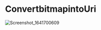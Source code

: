 # ConvertbitmapintoUri

![Screenshot_1641700609](https://user-images.githubusercontent.com/74593517/148668785-f1f2fe97-d709-45ce-8040-bd48474a6d8c.png)
